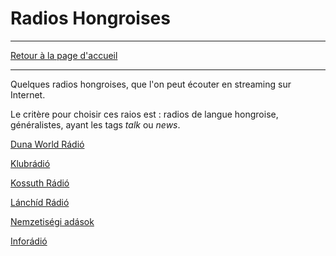 Radios Hongroises
=================

---

[Retour à la page d'accueil](../index.html)

---

Quelques radios hongroises, que l'on peut écouter en streaming sur Internet.

Le critère pour choisir ces raios est : radios de langue hongroise,
généralistes, ayant les tags *talk* ou *news*.

[Duna World Rádió](http://mr-stream.mediaconnect.hu/4760/dwr.aac)

[Klubrádió](http://stream.klubradio.hu:8080/bpstream)

[Kossuth Rádió](http://mr-stream.mediaconnect.hu/4734/mr1.aac)

[Lánchíd Rádió](http://91.82.85.44:9004/)

[Nemzetiségi adások](http://mr-stream.mediaconnect.hu/4743/mr4.aac)

[Inforádió](http://inforadiostream.index.hu/lejatszo/stream)
